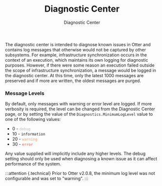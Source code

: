 ﻿---
title: Diagnostic Center
subtitle: Diagnostic Center
keywords: otter,diagnostics
---

The diagnostic center is intended to diagnose known issues in Otter and contains log messages that otherwise would not be captured by other subsystems. For example, infrastructure synchronization occurs in the context of an execution, which maintains its own logging for diagnostic purposes. However, if there were some reason an execution failed outside the scope of infrastructure synchronization, a message would be logged in the diagnostic center. At this time, only the latest 1000 messages are preserved and if more are written, the oldest messages are purged.

### Message Levels

By default, only messages with warning or error level are logged. If more verbosity is required, the level can be changed from the Diagnostic Center page, or by setting the value of the `Diagnostics.MinimumLogLevel` value to one of the following values:

- 0 - <code style="color: #bbb;">debug</code>
- 10 - <code>information</code>
- 20 - <code style="color: #ee9d66;">warning</code>
- 30 - <code style="color: #de5948;">error</code>

Any value supplied will implicitly include any higher levels. The debug setting should only be used when diagnosing a known issue as it can affect performance of the system.

:::attention {.technical}
Prior to Otter v2.0.8, the minimum log level was not configurable and was set to "warning".
:::
